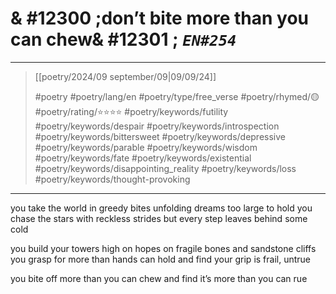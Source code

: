 # & #12300 ;don’t bite more than you can chew& #12301 ; *`EN#254`*

---

> [[poetry/2024/09 september/09|09/09/24]]
> 
> #poetry 
> #poetry/lang/en 
> #poetry/type/free_verse 
> #poetry/rhymed/🟡 
> #poetry/rating/⭐⭐⭐⭐ 
> #poetry/keywords/futility #poetry/keywords/despair #poetry/keywords/introspection #poetry/keywords/bittersweet #poetry/keywords/depressive #poetry/keywords/parable #poetry/keywords/wisdom #poetry/keywords/fate #poetry/keywords/existential #poetry/keywords/disappointing_reality #poetry/keywords/loss #poetry/keywords/thought-provoking 

---

you take the world in greedy bites
unfolding dreams too large to hold
you chase the stars with reckless strides
but every step leaves behind some cold

you build your towers high on hopes
on fragile bones and sandstone cliffs
you grasp for more than hands can hold
and find your grip is frail, untrue

you bite off more than you can chew
and find it’s more than you can rue
